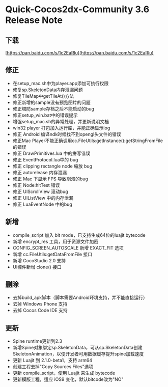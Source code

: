 # Quick-Cocos2dx-Community 3.6 Release Note

## 下载

[https://pan.baidu.com/s/1c2EaRlu](https://pan.baidu.com/s/1c2EaRlu)

## 修正

* 在setup_mac.sh中为player.app添加可执行权限
* 修复sp.SkeletonData内存泄漏问题
* 修复TileMap中getTileAt()方法
* 修正新增的sample没有预览图片的问题
* 修正塔防sample存档之后不能启动的bug
* 修正setup_win.bat中的错误提示
* 增强setup_mac.sh的异常处理，并更新说明文档
* win32 player 打包加入运行库，并能正确显示log
* 修正 Android 编译ndk时候找不到opengl头文件的错误
* 修正Mac Player不能正确调用cc.FileUtils:getInstance():getStringFromFile的错误
* 修正 DrawPrimitives.lua 中的拼写错误
* 修正 EventProtocol.lua中的 bug
* 修正 clipping rectangle node 缩放 bug
* 修正 autorelease 内存泄漏
* 修正 Mac 下显示 FPS 导致崩溃的bug
* 修正 Node:hitTest 错误
* 修正 UIScrollView 滚动bug
* 修正 UIListView 中的内存泄漏
* 修正 LuaEventNode 中的bug

## 新增

* compile_script 加入 bit mode，已支持生成64位的luajit bytecode
* 新增 encrypt_res 工具，用于资源文件加密
* CONFIG_SCREEN_AUTOSCALE 新增 EXACT_FIT 选项
* 新增 cc.FileUtils:getDataFromFile 接口
* 新增 CocoStudio 2.0 支持
* UI控件新增 clone() 接口

## 删除

* 去掉build_apk脚本（脚本需要Android环境支持，并不能直接运行）
* 去掉 Windows Phone 支持
* 去掉 Cocos Code IDE 支持

## 更新

* Spine runtime更新到2.3
* 新增Spine对象绑定sp.SkeletonData，可从sp.SkeletonData创建SkeletonAnimation，以便开发者可用数据缓存提升spine加载速度
* 更新 Luajit 到 2.1.0-beta1，支持 arm64
* 创建工程去掉"Copy Sources Files"选项
* 更新 compile_script，使用 Luajit 来生成 bytecode
* 更新模版工程，适应 iOS9 变化，默认bitcode改为"NO"